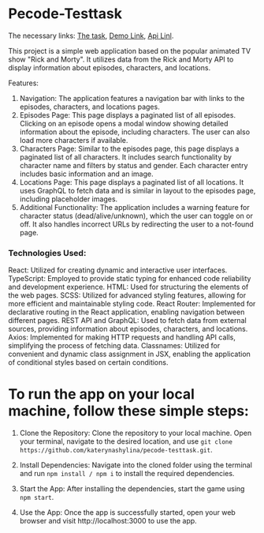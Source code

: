 # Pecode-Testtask

The necessary links:
  [The task](https://drive.google.com/file/d/1y3rL_QKCiWBoc2VaV2dqyNI3XBs1GOgL/view), 
  [Demo Link](https://katerynashylina.github.io/pecode-testtask/),
  [Api Linl](https://rickandmortyapi.com/documentation/).

  This project is a simple web application based on the popular animated TV show "Rick and Morty". It utilizes data from the Rick and Morty API to display information about episodes, characters, and locations.

  Features:
  1. Navigation: The application features a navigation bar with links to the episodes, characters, and locations pages.
  2. Episodes Page: This page displays a paginated list of all episodes. Clicking on an episode opens a modal window showing detailed information about the episode, including characters. The user can also load more characters if available.
  3. Characters Page: Similar to the episodes page, this page displays a paginated list of all characters. It includes search functionality by character name and filters by status and gender. Each character entry includes basic information and an image.
  4. Locations Page: This page displays a paginated list of all locations. It uses GraphQL to fetch data and is similar in layout to the episodes page, including placeholder images.
  5. Additional Functionality: The application includes a warning feature for character status (dead/alive/unknown), which the user can toggle on or off. It also handles incorrect URLs by redirecting the user to a not-found page.

### Technologies Used:
React: Utilized for creating dynamic and interactive user interfaces. TypeScript: Employed to provide static typing for enhanced code reliability and development experience.
HTML: Used for structuring the elements of the web pages. SCSS: Utilized for advanced styling features, allowing for more efficient and maintainable styling code. React Router: Implemented for declarative routing in the React application, enabling navigation between different pages. REST API and GraphQL: Used to fetch data from external sources, providing information about episodes, characters, and locations. Axios: Implemented for making HTTP requests and handling API calls, simplifying the process of fetching data. Classnames: Utilized for convenient and dynamic class assignment in JSX, enabling the application of conditional styles based on certain conditions.

  # To run the app on your local machine, follow these simple steps:

1. Clone the Repository:
Clone the repository to your local machine. Open your terminal, navigate to the desired location, and use `git clone https://github.com/katerynashylina/pecode-testtask.git`.

2. Install Dependencies:
Navigate into the cloned folder using the terminal and run `npm install / npm i` to install the required dependencies.

3. Start the App:
After installing the dependencies, start the game using `npm start`.

4. Use the App:
Once the app is successfully started, open your web browser and visit http://localhost:3000 to use the app.

 
